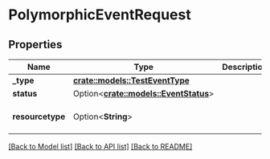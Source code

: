 # PolymorphicEventRequest

## Properties

Name | Type | Description | Notes
------------ | ------------- | ------------- | -------------
**_type** | [**crate::models::TestEventType**](TestEventType.md) |  | 
**status** | Option<[**crate::models::EventStatus**](EventStatus.md)> |  | [optional]
**resourcetype** | Option<**String**> |  | [optional][default to TestEvent]

[[Back to Model list]](../README.md#documentation-for-models) [[Back to API list]](../README.md#documentation-for-api-endpoints) [[Back to README]](../README.md)


